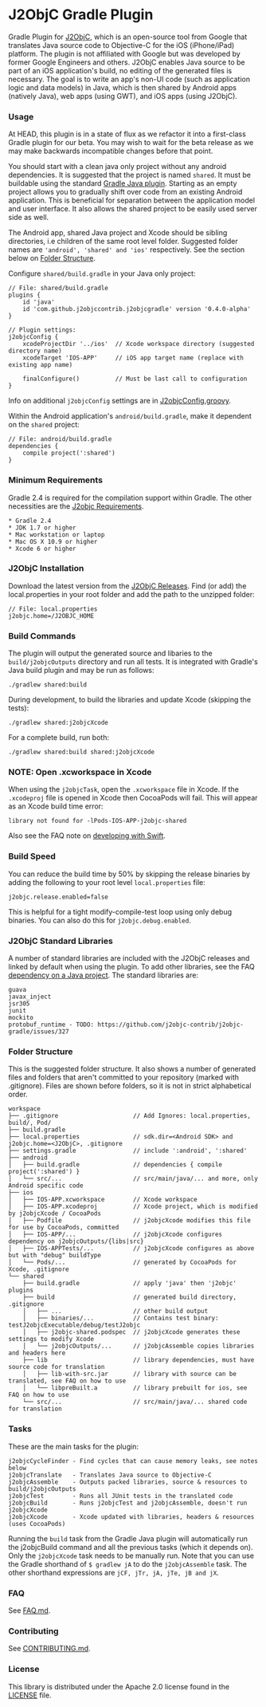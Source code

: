 # J2ObjC Gradle Plugin

Gradle Plugin for [J2ObjC](https://github.com/google/j2objc),
which is an open-source tool from Google that translates
Java source code to Objective-C for the iOS (iPhone/iPad) platform. The plugin is
not affiliated with Google but was developed by former Google Engineers and others.
J2ObjC enables Java source to be part of an iOS application's build, no editing
of the generated files is necessary. The goal is to write an app's non-UI code
(such as application logic and data models) in Java, which is then shared by
Android apps (natively Java), web apps (using GWT), and iOS apps (using J2ObjC).


### Usage

At HEAD, this plugin is in a state of flux as we refactor it into a first-class
Gradle plugin for our beta. You may wish to wait for the beta release as we may make
backwards incompatible changes before that point.

You should start with a clean java only project without any android dependencies.
It is suggested that the project is named `shared`. It must be buildable using the standard
[Gradle Java plugin](https://docs.gradle.org/current/userguide/java_plugin.html).
Starting as an empty project allows you to gradually shift over code from an existing
Android application. This is beneficial for separation between the application model
and user interface. It also allows the shared project to be easily used server side as well.

The Android app, shared Java project and Xcode should be sibling directories, i.e children
of the same root level folder. Suggested folder names are `'android', 'shared' and 'ios'`
respectively. See the section below on [Folder Structure](#folder-structure).

Configure `shared/build.gradle` in your Java only project:

    // File: shared/build.gradle
    plugins {
        id 'java'
        id 'com.github.j2objccontrib.j2objcgradle' version '0.4.0-alpha'
    }

    // Plugin settings:
    j2objcConfig {
        xcodeProjectDir '../ios'  // Xcode workspace directory (suggested directory name)
        xcodeTarget 'IOS-APP'     // iOS app target name (replace with existing app name)

        finalConfigure()          // Must be last call to configuration
    }

Info on additional `j2objcConfig` settings are in [J2objcConfig.groovy](https://github.com/j2objc-contrib/j2objc-gradle/blob/master/src/main/groovy/com/github/j2objccontrib/j2objcgradle/J2objcConfig.groovy#L30).

Within the Android application's `android/build.gradle`, make it dependent on the `shared` project:

    // File: android/build.gradle
    dependencies {
        compile project(':shared')
    }


### Minimum Requirements

Gradle 2.4 is required for the compilation support within Gradle. The other necessities
are the [J2objc Requirements](http://j2objc.org/#requirements).

    * Gradle 2.4
    * JDK 1.7 or higher
    * Mac workstation or laptop
    * Mac OS X 10.9 or higher
    * Xcode 6 or higher


### J2ObjC Installation

Download the latest version from the [J2ObjC Releases](https://github.com/google/j2objc/releases).
Find (or add) the local.properties in your root folder and add the path to the unzipped folder:

    // File: local.properties
    j2objc.home=/J2OBJC_HOME


### Build Commands

The plugin will output the generated source and libaries to the `build/j2objcOutputs`
directory and run all tests. It is integrated with Gradle's Java build plugin and may
be run as follows:

    ./gradlew shared:build

During development, to build the libraries and update Xcode (skipping the tests):

    ./gradlew shared:j2objcXcode

For a complete build, run both:

    ./gradlew shared:build shared:j2objcXcode


### NOTE: Open .xcworkspace in Xcode

When using the `j2objcTask`, open the `.xcworkspace` file in Xcode. If the `.xcodeproj` file
is opened in Xcode then CocoaPods will fail. This will appear as an Xcode build time error:

    library not found for -lPods-IOS-APP-j2objc-shared

Also see the FAQ note on [developing with Swift](https://github.com/j2objc-contrib/j2objc-gradle/blob/master/FAQ.md#how-do-i-develop-with-swift).


### Build Speed

You can reduce the build time by 50% by skipping the release binaries by adding the
following to your root level `local.properties` file:

    j2objc.release.enabled=false

This is helpful for a tight modify-compile-test loop using only debug binaries.
You can also do this for `j2objc.debug.enabled`.


### J2ObjC Standard Libraries

A number of standard libraries are included with the J2ObjC releases and linked
by default when using the plugin. To add other libraries, see the FAQ
[dependency on a Java project](FAQ.md#how-do-i-setup-a-dependency-on-a-java-project).
The standard libraries are:

    guava
    javax_inject
    jsr305
    junit
    mockito
    protobuf_runtime - TODO: https://github.com/j2objc-contrib/j2objc-gradle/issues/327


### Folder Structure

This is the suggested folder structure. It also shows a number of generated files and
folders that aren't committed to your repository (marked with .gitignore). Files are
shown before folders, so it is not in strict alphabetical order.

    workspace
    ├── .gitignore                     // Add Ignores: local.properties, build/, Pod/
    ├── build.gradle
    ├── local.properties               // sdk.dir=<Android SDK> and j2objc.home=<J2ObjC>, .gitignore
    ├── settings.gradle                // include ':android', ':shared'
    ├── android
    │   ├── build.gradle               // dependencies { compile project(':shared') }
    │   └── src/...                    // src/main/java/... and more, only Android specific code
    ├── ios
    │   ├── IOS-APP.xcworkspace        // Xcode workspace
    │   ├── IOS-APP.xcodeproj          // Xcode project, which is modified by j2objcXcode / CocoaPods
    │   ├── Podfile                    // j2objcXcode modifies this file for use by CocoaPods, committed
    │   ├── IOS-APP/...                // j2objcXcode configures dependency on j2objcOutputs/{libs|src}
    │   ├── IOS-APPTests/...           // j2objcXcode configures as above but with "debug" buildType
    │   └── Pods/...                   // generated by CocoaPods for Xcode, .gitignore
    └── shared
        ├── build.gradle               // apply 'java' then 'j2objc' plugins
        ├── build                      // generated build directory, .gitignore
        │   ├── ...                    // other build output
        │   ├── binaries/...           // Contains test binary: testJ2objcExecutable/debug/testJ2objc
        │   ├── j2objc-shared.podspec  // j2objcXcode generates these settings to modify Xcode
        │   └── j2objcOutputs/...      // j2objcAssemble copies libraries and headers here
        ├── lib                        // library dependencies, must have source code for translation
        │   ├── lib-with-src.jar       // library with source can be translated, see FAQ on how to use
        │   └── libpreBuilt.a          // library prebuilt for ios, see FAQ on how to use
        └── src/...                    // src/main/java/... shared code for translation


### Tasks

These are the main tasks for the plugin:

    j2objcCycleFinder - Find cycles that can cause memory leaks, see notes below
    j2objcTranslate   - Translates Java source to Objective-C
    j2objcAssemble    - Outputs packed libraries, source & resources to build/j2objcOutputs
    j2objcTest        - Runs all JUnit tests in the translated code
    j2objcBuild       - Runs j2objcTest and j2objcAssemble, doesn't run j2objcXcode
    j2objcXcode       - Xcode updated with libraries, headers & resources (uses CocoaPods)

Running the `build` task from the Gradle Java plugin will automatically run the j2objcBuild command
and all the previous tasks (which it depends on). Only the `j2objcXcode` task needs to be manually
run. Note that you can use the Gradle shorthand of `$ gradlew jA` to do the `j2objcAssemble` task.
The other shorthand expressions are `jCF, jTr, jA, jTe, jB and jX`.


### FAQ

See [FAQ.md](FAQ.md).


### Contributing

See [CONTRIBUTING.md](CONTRIBUTING.md#quick-start).


### License

This library is distributed under the Apache 2.0 license found in the [LICENSE](./LICENSE) file.
